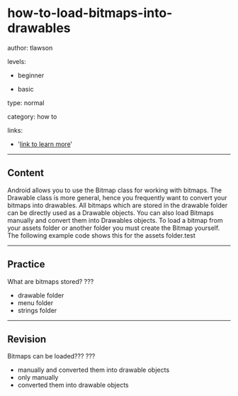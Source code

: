 # how-to-load-bitmaps-into-drawables
author: tlawson

levels:

  - beginner

  - basic

type: normal

category: how to

links:

  - '[link to learn more](https://enki.com)'

---
## Content

Android allows you to use the Bitmap class for working with bitmaps. The Drawable class is more general, hence you frequently want to convert your bitmaps into drawables. All bitmaps which are stored in the drawable folder can be directly used as a Drawable objects.
You can also load Bitmaps manually and convert them into Drawables objects. To load a bitmap from your assets folder or another folder you must create the Bitmap yourself. The following example code shows this for the assets folder.test

---
## Practice

What are bitmaps stored?
???

* drawable folder
* menu folder
* strings folder

---
## Revision

Bitmaps can be loaded???
???

* manually and converted them into drawable objects
* only manually
* converted them into drawable objects
